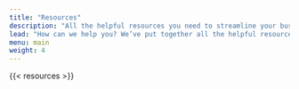 ```yaml
---
title: "Resources"
description: "All the helpful resources you need to streamline your business, including documentation, our API for developers, and success stories (case studies) from happy clients who’ve used Stock2Shop to seamlessly integrate their ERP or accounting system and their e-commerce website."
lead: "How can we help you? We’ve put together all the helpful resources and information we think you’ll need to streamline your workflow. Still have questions? Please contact us, we’d love to answer them."
menu: main
weight: 4
---
```


{{< resources >}}